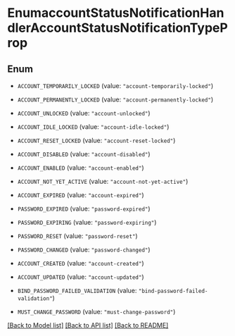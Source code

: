 # EnumaccountStatusNotificationHandlerAccountStatusNotificationTypeProp

## Enum


* `ACCOUNT_TEMPORARILY_LOCKED` (value: `"account-temporarily-locked"`)

* `ACCOUNT_PERMANENTLY_LOCKED` (value: `"account-permanently-locked"`)

* `ACCOUNT_UNLOCKED` (value: `"account-unlocked"`)

* `ACCOUNT_IDLE_LOCKED` (value: `"account-idle-locked"`)

* `ACCOUNT_RESET_LOCKED` (value: `"account-reset-locked"`)

* `ACCOUNT_DISABLED` (value: `"account-disabled"`)

* `ACCOUNT_ENABLED` (value: `"account-enabled"`)

* `ACCOUNT_NOT_YET_ACTIVE` (value: `"account-not-yet-active"`)

* `ACCOUNT_EXPIRED` (value: `"account-expired"`)

* `PASSWORD_EXPIRED` (value: `"password-expired"`)

* `PASSWORD_EXPIRING` (value: `"password-expiring"`)

* `PASSWORD_RESET` (value: `"password-reset"`)

* `PASSWORD_CHANGED` (value: `"password-changed"`)

* `ACCOUNT_CREATED` (value: `"account-created"`)

* `ACCOUNT_UPDATED` (value: `"account-updated"`)

* `BIND_PASSWORD_FAILED_VALIDATION` (value: `"bind-password-failed-validation"`)

* `MUST_CHANGE_PASSWORD` (value: `"must-change-password"`)


[[Back to Model list]](../README.md#documentation-for-models) [[Back to API list]](../README.md#documentation-for-api-endpoints) [[Back to README]](../README.md)


